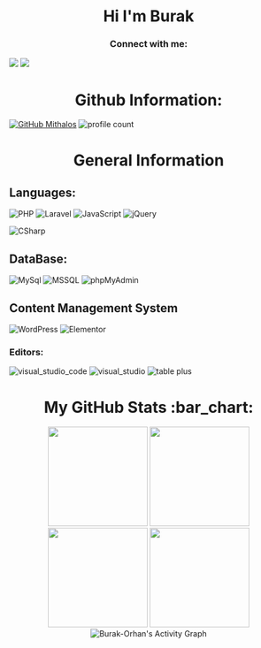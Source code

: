 <h1 align="center">Hi I'm Burak</h1> 

<h3 align="center">Connect with me:</h3>


<a href="mailto:burakorhan.iletisim@outlook.com"><img src="https://img.shields.io/badge/gmail-%23DD0031.svg?&style=for-the-badge&logo=gmail&logoColor=white"/></a>
<a href="https://www.linkedin.com/in/burak-orhan-5816722b1/"><img src="https://img.shields.io/badge/linkedin-%230077B5.svg?&style=for-the-badge&logo=linkedin&logoColor=white"/></a>
<!--<a herf="https://www.youtube.com/channel/UCJ5kenVv3TZM9L3HkRJ71cg" target="_blank"> <img src="https://img.shields.io/badge/YOUTUBE%20-FF0000.svg?&style=for-the-badge&logo=youtube&logoColor=white"></a> &nbsp;
-->

<h1 align="center">Github Information:</h3>

[![GitHub Mithalos](https://img.shields.io/github/followers/Burak-Orhan?label=follow&style=social)](https://github.com/Mithalos) 
![profile count](https://komarev.com/ghpvc/?username=Burak-Orhan&color=green)&nbsp;

<h1 align="center"> General Information </h1>
<h2 align="left"> Languages: </h2>

<!---
![Html](https://img.shields.io/badge/Html-f54e00?style=for-the-badge&logo=html5&logoColor=white)
![Css](https://img.shields.io/badge/Css-006bc0?style=for-the-badge&logo=css3&logoColor=white) 
-->
![PHP](https://img.shields.io/badge/Php-777BB4?style=for-the-badge&logo=php&logoColor=white)
![Laravel](https://img.shields.io/badge/laravel-FF2D20?style=for-the-badge&logo=laravel&logoColor=white)
![JavaScript](https://img.shields.io/badge/JavaScript-F7DF1E?style=for-the-badge&logo=javascript&logoColor=black)
![jQuery](https://img.shields.io/badge/jQuery-0769AD?logo=jquery&logoColor=fff&style=for-the-badge)
<!-- ![Vue.js](https://img.shields.io/badge/Vue.js-4FC08D?logo=vuedotjs&logoColor=fff&style=for-the-badge) -->
<!-- ![Axios Badge](https://img.shields.io/badge/Axios-5A29E4?logo=axios&logoColor=fff&style=for-the-badge) -->
<!-- ![AWS Amplify Badge](https://img.shields.io/badge/AWS%20Amplify-F90?logo=awsamplify&logoColor=fff&style=for-the-badge) -->
![CSharp](https://img.shields.io/badge/C%23-67217a?style=for-the-badge&logo=csharp&logoColor=white)

<h2 align="left"> DataBase: </h2>

![MySql](https://img.shields.io/badge/MySql-005C84?style=for-the-badge&logo=mysql&logoColor=white)
![MSSQL](https://img.shields.io/badge/Microsoft_SQL_Server-CC2927?style=for-the-badge&logo=microsoftsqlserver&logoColor=white)
![phpMyAdmin](https://img.shields.io/badge/phpMyAdmin-6C78AF?style=for-the-badge&logo=phpmyadmin&logoColor=white)


<h2 align="left">Content Management System</h2>

![WordPress](https://img.shields.io/badge/WordPress-21759B?style=for-the-badge&logo=wordpress&logoColor=fff)
![Elementor](https://img.shields.io/badge/Elementor-92003B?logo=elementor&logoColor=fff&style=for-the-badge)

<!--
<h2 align="left"> Other: </h2>

![Arduino](https://img.shields.io/badge/arduino-09b9a5?style=for-the-badge&logo=arduino&logoColor=white)
![Unity](https://img.shields.io/badge/unity-060700?style=for-the-badge&logo=unity&logoColor=white)
![Unreal Engine 4](https://img.shields.io/badge/unreal_engine_4-ffffff?style=for-the-badge&logo=unrealengine&logoColor=black)
-->
<h3 align="left"> Editors: </h3>

![visual_studio_code](https://img.shields.io/badge/visual_studio_code-007ACC?style=for-the-badge&logo=visualstudiocode&logoColor=white)
![visual_studio](https://img.shields.io/badge/visual_studio-5C2D91?style=for-the-badge&logo=visualstudio&logoColor=white)
![table plus](https://img.shields.io/badge/table_plus-ff9800?style=for-the-badge&logo=tableplus&logoColor=white)

 <h1 align="center">My GitHub Stats :bar_chart:</h1>
<p align="center">
  <img src="https://github-readme-stats.vercel.app/api?username=Burak-Orhan&show_icons=true&locale=en&theme=radical" height="180">
  <img src="https://github-readme-stats.vercel.app/api/top-langs?username=Burak-Orhan&show_icons=true&locale=en&layout=compact&theme=radical" height="180">
  <img src="https://github-readme-streak-stats.herokuapp.com/?user=Burak-Orhan&theme=radical&hide_border=false" height="180">
  <img src="https://github-contributor-stats.vercel.app/api?username=Burak-Orhan&limit=5&theme=radical&combine_all_yearly_contributions=true" height="180"> <!-- theme=dracula -->
  <img alt="Burak-Orhan's Activity Graph" src="https://activity-graph.herokuapp.com/graph?username=Burak-Orhan&bg_color=0D1117&color=ffffff&line=ffd700&point=ffffff&hide_border=true">
</p>
